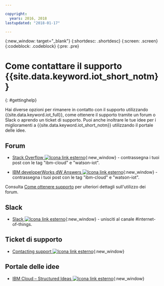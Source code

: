 ```yaml
---

copyright:
  years: 2016, 2018
lastupdated: "2018-01-17"

---
```


{:new_window: target="\_blank"}
{:shortdesc: .shortdesc}
{:screen: .screen}
{:codeblock: .codeblock}
{:pre: .pre}

# Come contattare il supporto {{site.data.keyword.iot_short_notm}}
{: #gettinghelp}

Hai diverse opzioni per rimanere in contatto con il supporto utilizzando {{site.data.keyword.iot_full}}, come ottenere il supporto tramite un forum
o Slack o aprendo un ticket di supporto. Puoi anche inoltrare le tue idee per i miglioramenti a {{site.data.keyword.iot_short_notm}} utilizzando il portale delle idee.

## Forum

* [Stack Overflow ![Icona link esterno](../../icons/launch-glyph.svg "Icona link esterno")](http://stackoverflow.com/search?q=watson-iot+ibm-bluemix){:new_window} - contrassegna i tuoi post con le tag "ibm-cloud" e "watson-iot".
<!--Insert the appropriate dW Answers tag for your service for <service_keyword> in URL below:  -->
* [IBM developerWorks dW Answers ![Icona link esterno](../../icons/launch-glyph.svg "Icona link esterno")](https://developer.ibm.com/answers/topics/watson-iot/?smartspace=bluemix){:new_window} - contrassegna i tuoi post con le tag "ibm-cloud" e "watson-iot".

Consulta [Come ottenere supporto](https://www.{DomainName}/docs/support/index.html#getting-help) per ulteriori dettagli sull'utilizzo dei forum.


## Slack

* [Slack ![Icona link esterno](../../icons/launch-glyph.svg "Icona link esterno")](https://ibm-developers.slack.com/){:new_window} - unisciti al canale #internet-of-things.


## Ticket di supporto

* [Contacting support ![Icona link esterno](../../icons/launch-glyph.svg "Icona link esterno")](https://www.{DomainName}/docs/support/index.html#contacting-support){:new_window}


## Portale delle idee

* [IBM Cloud – Structured Ideas ![Icona link esterno](../../icons/launch-glyph.svg "Icona link esterno")](http://ibm.biz/cloudideas){:new_window}
